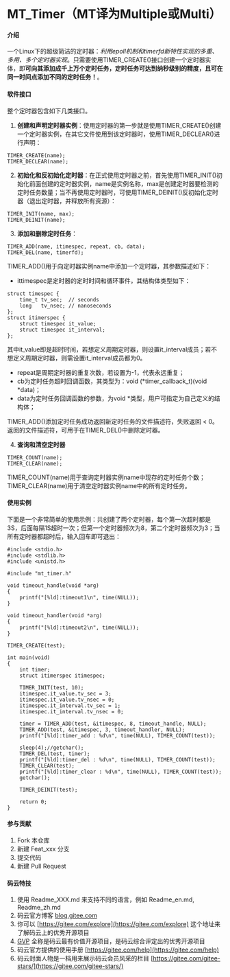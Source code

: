 # MT_Timer（MT译为Multiple或Multi）

#### 介绍

一个Linux下的超级简洁的定时器：*利用epoll机制和timerfd新特性实现的多重、多用、多个定时器实现*。只需要使用TIMER_CREATE()接口创建一个定时器实体，即**可向其添加成千上万个定时任务，定时任务可达到纳秒级别的精度，且可在同一时间点添加不同的定时任务！**。

#### 软件接口

整个定时器包含如下几类接口。

1. **创建和声明定时器实例**：使用定时器的第一步就是使用TIMER_CREATE()创建一个定时器实例，在其它文件使用到该定时器时，使用TIMER_DECLEAR()进行声明：
```
TIMER_CREATE(name);
TIMER_DECLEAR(name);
```

2. **初始化和反初始化定时器**：在正式使用定时器之前，首先使用TIMER_INIT()初始化前面创建的定时器实例，name是实例名称，max是创建定时器要检测的定时任务数量；当不再使用定时器时，可使用TIMER_DEINIT()反初始化定时器（退出定时器，并释放所有资源）：
```
TIMER_INIT(name, max);
TIMER_DEINIT(name);
```

3. **添加和删除定时任务**：
```
TIMER_ADD(name, itimespec, repeat, cb, data);
TIMER_DEL(name, timerfd);
```

TIMER_ADD()用于向定时器实例name中添加一个定时器，其参数描述如下：
- ittimespec是定时器的定时时间和循环事件，其结构体类型如下：
```
struct timespec {
    time_t tv_sec;  // seconds
    long   tv_nsec; // nanoseconds
};
struct itimerspec {
    struct timespec it_value;
    struct timespec it_interval;
};
```

其中it_value即是超时时间，若想定义周期定时器，则设置it_interval成员；若不想定义周期定时器，则需设置it_interval成员都为0。
- repeat是周期定时器的重复次数，若设置为-1，代表永远重复；
- cb为定时任务超时回调函数，其类型为：void (*timer_callback_t)(void *data)；
- data为定时任务回调函数的参数，为void *类型，用户可指定为自己定义的结构体；

TIMER_ADD()添加定时任务成功返回新定时任务的文件描述符，失败返回 < 0。返回的文件描述符，可用于在TIMER_DEL()中删除定时器。

4. **查询和清空定时器**
```
TIMER_COUNT(name);
TIMER_CLEAR(name);
```

TIMER_COUNT(name)用于查询定时器实例name中现存的定时任务个数；TIMER_CLEAR(name)用于清空定时器实例name中的所有定时任务。

#### 使用实例

下面是一个非常简单的使用示例：共创建了两个定时器，每个第一次超时都是3S，后面每隔1S超时一次；但第一个定时器频次为8，第二个定时器频次为3；当所有定时器都超时后，输入回车即可退出：
```
#include <stdio.h>
#include <stdlib.h>
#include <unistd.h>

#include "mt_timer.h"

void timeout_handle(void *arg)
{
    printf("[%ld]:timeout1\n", time(NULL));
}

void timeout_handler(void *arg)
{
    printf("[%ld]:timeout2\n", time(NULL));
}

TIMER_CREATE(test);

int main(void)
{
    int timer;
    struct itimerspec itimespec;

    TIMER_INIT(test, 10);
    itimespec.it_value.tv_sec = 3;
    itimespec.it_value.tv_nsec = 0;
    itimespec.it_interval.tv_sec = 1;
    itimespec.it_interval.tv_nsec = 0;
    
    timer = TIMER_ADD(test, &itimespec, 8, timeout_handle, NULL);
    TIMER_ADD(test, &itimespec, 3, timeout_handler, NULL);
    printf("[%ld]:timer_add : %d\n", time(NULL), TIMER_COUNT(test));
    
    sleep(4);//getchar();
    TIMER_DEL(test, timer);
    printf("[%ld]:timer_del : %d\n", time(NULL), TIMER_COUNT(test));
    TIMER_CLEAR(test);
    printf("[%ld]:timer_clear : %d\n", time(NULL), TIMER_COUNT(test));
    getchar();

    TIMER_DEINIT(test);
    
    return 0;
}
```

#### 参与贡献

1. Fork 本仓库
2. 新建 Feat_xxx 分支
3. 提交代码
4. 新建 Pull Request


#### 码云特技

1. 使用 Readme\_XXX.md 来支持不同的语言，例如 Readme\_en.md, Readme\_zh.md
2. 码云官方博客 [blog.gitee.com](https://blog.gitee.com)
3. 你可以 [https://gitee.com/explore](https://gitee.com/explore) 这个地址来了解码云上的优秀开源项目
4. [GVP](https://gitee.com/gvp) 全称是码云最有价值开源项目，是码云综合评定出的优秀开源项目
5. 码云官方提供的使用手册 [https://gitee.com/help](https://gitee.com/help)
6. 码云封面人物是一档用来展示码云会员风采的栏目 [https://gitee.com/gitee-stars/](https://gitee.com/gitee-stars/)
